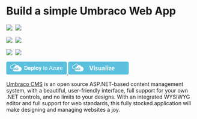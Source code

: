 # Build a simple Umbraco Web App 

<IMG SRC="https://azbotstorage.blob.core.windows.net/badges/umbraco-webapp-simple/PublicLastTestDate.svg" />&nbsp;
<IMG SRC="https://azbotstorage.blob.core.windows.net/badges/umbraco-webapp-simple/PublicDeployment.svg" />&nbsp;

<IMG SRC="https://azbotstorage.blob.core.windows.net/badges/umbraco-webapp-simple/FairfaxLastTestDate.svg" />&nbsp;
<IMG SRC="https://azbotstorage.blob.core.windows.net/badges/umbraco-webapp-simple/FairfaxDeployment.svg" />&nbsp;

<IMG SRC="https://azbotstorage.blob.core.windows.net/badges/umbraco-webapp-simple/BestPracticeResult.svg" />&nbsp;
<IMG SRC="https://azbotstorage.blob.core.windows.net/badges/umbraco-webapp-simple/CredScanResult.svg" />&nbsp;

<a href="https://portal.azure.com/#create/Microsoft.Template/uri/https%3A%2F%2Fraw.githubusercontent.com%2FAzure%2Fazure-quickstart-templates%2Fmaster%2Fumbraco-webapp-simple%2Fazuredeploy.json" target="_blank">
  <img src="https://raw.githubusercontent.com/Azure/azure-quickstart-templates/master/1-CONTRIBUTION-GUIDE/images/deploytoazure.png"/>
</a>
<a href="http://armviz.io/#/?load=https%3A%2F%2Fraw.githubusercontent.com%2FAzure%2Fazure-quickstart-templates%2Fmaster%2Fumbraco-webapp-simple%2Fazuredeploy.json" target="_blank">
  <img src="https://raw.githubusercontent.com/Azure/azure-quickstart-templates/master/1-CONTRIBUTION-GUIDE/images/visualizebutton.png"/>
</a>

[Umbraco CMS](http://umbraco.org) is an open source ASP.NET-based content management system, with a beautiful, user-friendly interface, full support for your own .NET controls, and no limits to your designs. With an integrated WYSIWYG editor and full support for web standards, this fully stocked application will make designing and managing websites a joy.
